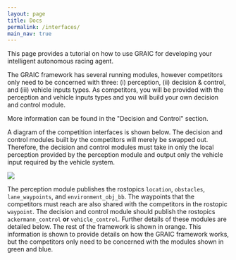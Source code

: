 ```yaml
---
layout: page
title: Docs
permalink: /interfaces/
main_nav: true
---
```


This page provides a tutorial on how to use GRAIC for developing your intelligent autonomous racing agent.

The GRAIC framework has several running modules, however competitors only need to be concerned with three: (i) perception, (ii) decision & control, and (iii) vehicle inputs types. As competitors, you will be provided with the perception and vehicle inputs types and you will build your own decision and control module.

More information can be found in the "Decision and Control" section.

<!-- The coordinate system used by ROS is ENU. The perception module is written using Python. -->

A diagram of the competition interfaces is shown below. The decision and control modules built by the competitors will merely be swapped out. Therefore, the decision and control modules must take in only the local perception provided by the perception module and output only the vehicle input required by the vehicle system.

 <img src="/Race/assets/interfaces.png">

 The perception module publishes the rostopics `location`, `obstacles`, `lane_waypoints`, and `environment_obj_bb`. The waypoints that the competitors must reach are also shared with the competitors in the rostopic `waypoint`. The decision and control module should publish the rostopics  `ackermann_control` **or** `vehicle_control`. Further details of these modules are detailed below.
 The rest of the framework is shown in orange. This information is shown to provide details on how the GRAIC framework works, but the competitors only need to be concerned with the modules shown in green and blue.
